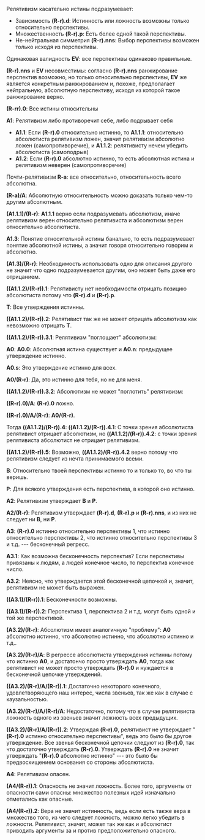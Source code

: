 Релятивизм касательно истины подразумевает:

- Зависимость **(R-r).d**: Истинность или ложность возможны только относительно перспективы.
- Множественность **(R-r).p**: Есть более одной такой перспективы.
- Не-нейтральная симметрия **(R-r).nns**: Выбор перспективы возможен только исходя из перспективы.

Одинаковая валидность **EV**: все перспективы одинаково правильные.

**(R-r).nns** и **EV** несовместимы: согласно **(R-r).nns** ранжирование перспектив возможно, но только относительно перспективы, **EV** же является конкретным ранжированием и, похоже, предполагает нейтральную, абсолютную перспективу, исходя из которой такое ранжирование верно.

**(R-rr).0**: Все истины относительны

**A1**: Релятивизм либо противоречит себе, либо подрывает себя

- **A1.1**: Если **(R-r).0** относительно истинно, то **A1.1.1**: относительно абсолютиста релятивизм ложен, значит релятивизм абсолютно ложен (самопротиворечие), и **A1.1.2**: релятивисту нечем убедить абсолютиста (самоподрыв)
- **A1.2**: Если **(R-r).0** абсолютно истинно, то есть абсолютная истина и релятивизм неверен (самопротиворечие)

Почти-релятивизм **R-a**: все относительно, относительность всего абсолютна.

**(R-a)/A**: Абсолютную относительность можно доказать только чем-то другим абсолютным.

**(A1.1.1)/(R-r)**: **A1.1.1** верно если подразумевать абсолютизм, иначе релятивизм верен относительно релятивиста и абсолютизм верен относительно абсолютиста.

**A1.3**: Понятие относительной истины банально, то есть подразумевает понятие абсолютной истины, а значит говоря относительно говорим и абсолютно.

**(A1.3)/(R-r)**: Необходимость использовать одно для описания другого не значит что одно подразумевается другим, оно может быть даже его отрицанием.

**((A1.1.2)/(R-r)).1**: Релятивисту нет необходимости отрицать позицию абсолютиста потому что **(R-r).d** и **(R-r).p**.

**T**: Все утверждения истинны.

**((A1.1.2)/(R-r)).2**: Релятивист так же не может отрицать абсолютизм как невозможно отрицать **T**.

**((A1.1.2)/(R-r)).3.1**: Релятивизм "поглощает" абсолютизм:

**A0**: **A0.0**: Абсолютная истина существует и **A0.n**: предыдущее утверждение истинно.

**A0.s**: Это утверждение истинно для всех.

**A0/(R-r)**: Да, это истинно для тебя, но не для меня.

**((A1.1.2)/(R-r)).3.2**: Абсолютизм не может "поглотить" релятивизм:

**((R-r).0)/A**: **(R-r).0** ложно.

**((R-r).0)/A/(R-r)**: **A0/(R-r)**.

Тогда **((A1.1.2)/(R-r)).4**: **((A1.1.2)/(R-r)).4.1**: С точки зрения абсолютиста релятивист отрицает абсолютизм, но **((A1.1.2)/(R-r)).4.2**: с точки зрения релятивиста абсолютист не отрицает релятивизм.

**((A1.1.2)/(R-r)).5**: Возможно, **((A1.1.2)/(R-r)).4.2** верно потому что релятивизм следует из нечта принимаемого всеми.

**B**: Относительно твоей перспективы истинно то и только то, во что ты веришь.

**P**: Для всякого утверждения есть перспектива, в которой оно истинно.

**A2**: Релятивизм утверждает **B** и **P**.

**A2/(R-r)**: Релятивизм утверждает **(R-r).d**, **(R-r).p** и **(R-r).nns**, и из них не следует ни **B**, ни **P**.

**A3**: **(R-r).0** истинно относительно перспективы 1, что истинно относительно перспективы 2, что истинно относительно перспективы 3 и т.д. --- бесконечный регресс.

**A3.1**: Как возможна бесконечность перспектив? Если перспективы привязаны к людям, а людей конечное число, то перспектив конечное число.

**A3.2**: Неясно, что утверждается этой бесконечной цепочкой и, значит, релятивизм не может быть выражен.

**((A3.1)/(R-r)).1**: Бесконечности возможны.

**((A3.1)/(R-r)).2**: Перспектива 1, перспектива 2 и т.д. могут быть одной и той же перспективой.

**(A3.2)/(R-r)**: Абсолютизм имеет аналогичную "проблему": **A0** абсолютно истинно, что абсолютно истинно, что абсолютно истинно и т.д..

**(A3.2)/(R-r)/A**: В регрессе абсолютиста утверждения истинны потому что истинно **A0**, и достатончо просто утверждать **A0**, тогда как релятивист не может просто утверждать **(R-r).0** и нуждается в бесконечной цепочке утверждений.

**((A3.2)/(R-r)/A/(R-r)).1**: Достаточно некоторого конечного, удовлетворяющего наш интерес, числа звеньев, так же как в случае с каузальностью.

**(A3.2)/(R-r)/A/(R-r)/A**: Недостаточно, потому что в случае релятивиста ложность одного из звеньев значит ложность всех предыдущих.

**((A3.2)/(R-r)/A/(R-r)).2**: Утверждая **(R-r).0**, релятивист не утверждает "**(R-r).0** истинно относительно перспективы", ведь это было бы другое утверждение. Все звенья бесконечной цепочки следуют из **(R-r).0**, так что достаточно утверждать **(R-r).0**. Утверждать **(R-r).0** не значит утверждать "**(R-r).0** абсолютно истинно" --- это было бы предвосхищением основания со стороны абсолютиста.

**A4**: Релятивизм опасен.

**(A4/(R-r)).1**: Опасность не значит ложность. Более того, аргументы от опасности сами опасны: множество полезных идей изначально отметались как опасные.

**(A4/(R-r)).2**: Вера не значит истинность, ведь если есть также вера в множество того, из чего следует ложность, можно легко убедить в ложности. Релятивист, значит, может так же как и абсолютист приводить аргументы за и против предположительно опасного.
